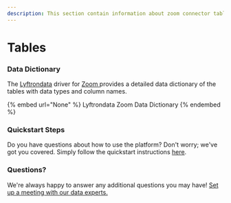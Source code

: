 ```yaml
---
description: This section contain information about zoom connector tables information
---
```


# Tables

### Data Dictionary

The [Lyftrondata](https://www.lyftrondata.com/) driver for [Zoom](None/)[ ](https://www.lyftrondata.com/integration/zoom/)provides a detailed data dictionary of the tables with data types and column names.

{% embed url="None" %}
Lyftrondata Zoom Data Dictionary
{% endembed %}

### Quickstart Steps

Do you have questions about how to use the platform? Don't worry; we've got you covered. Simply follow the quickstart instructions [here](../README.md).

### Questions? <a href="#questions" id="questions"></a>

We're always happy to answer any additional questions you may have! [Set up a meeting with our data experts.](https://www.lyftrondata.com/book-a-meeting/)

